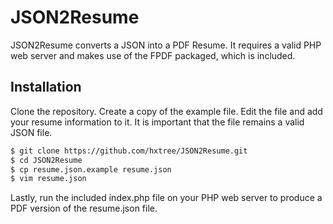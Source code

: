 # JSON2Resume

JSON2Resume converts a JSON into a PDF Resume. It requires a valid PHP web server and makes use of the FPDF packaged, which is included.

## Installation
Clone the repository. Create a copy of the example file. Edit the file and add your resume information to it. It is important that the file remains a valid JSON file.
```BASH
$ git clone https://github.com/hxtree/JSON2Resume.git
$ cd JSON2Resume
$ cp resume.json.example resume.json
$ vim resume.json
```

Lastly, run the included index.php file on your PHP web server to produce a PDF version of the resume.json file.